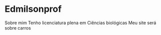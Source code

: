 # Edmilsonprof
Sobre mim
Tenho licenciatura plena em Ciências biológicas
Meu site será sobre carros
